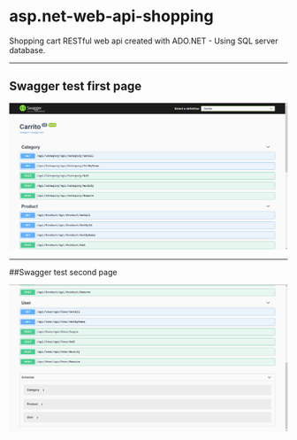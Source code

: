 # asp.net-web-api-shopping
Shopping cart RESTful web api created with ADO.NET - Using SQL server database.

---

## Swagger test first page

![plot](./Images/swagger-1.png)

---

##Swagger test second page

![plot](./Images/swagger-2.png)
